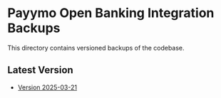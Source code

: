 # Payymo Open Banking Integration Backups

This directory contains versioned backups of the codebase.

## Latest Version

- [Version 2025-03-21](version_2025-03-21/version_info.md)
